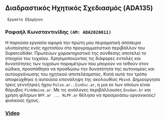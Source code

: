 ## Διαδραστικός Ηχητικός Σχεδιασμός (ADA135)
     Eργασία Εξαμήνου

### Ραφαήλ Κωνσταντινίδης ```(ΑΜ: ADA2020011)``` 

Η παρούσα εργασία αφορά την πρώτη μου πειραματική απόπειρα υλοποίησης ενός ηχοτοπίου στο προγραμματιστικό περιβάλλον του Supercollider.
Πρωτεύων χαρακτηριστικό της σύνθεσης αποτελεί το στοιχείο του τυχαίου. Χρησιμοποιώντας τις διάφορες εντολές και δυνατότητες 
των τυχαίων παραμέτρων που μπορούν να τεθούν στον κώδικα, προσπάθησα να προσδώσω την δυνατότητα της αυτονομίας και αυτοοργάνωσης του ηχητικού 
αποτελέσματος. Kατά αυτό τον τρόπο αποφεύχθηκε η αυτούσια επανάληψη της ακολουθίας  ```Pbind```.
Δημιούργησα τρεις γεννήτριες ήχου ```Pulse.ar..SinOsc.ar```, η μια εκ των οποίων είναι θόρυβος ```PinkNoise.ar```. Με τις ανάλογες 
περιβάλλουσες ```EnvGen.kr``` και χρήση φίλτρων ```BPF.ar ... RLPF.ar``` θέλησα να προσμοιάσω οργανικούς/φυσικούς ήχους.







### [Video](https://1drv.ms/v/s!AjVIyz1h0tNBhkLIDxcqg5VnSngE?e=UMex2T)
